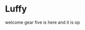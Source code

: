 # Luffy
welcome
gear five is here and it is op 
 
 
 
  
    
              
           
                   
                          
               
                   
        
   
 
